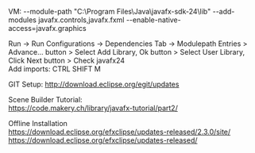 VM: --module-path "C:\Program Files\Java\javafx-sdk-24\lib" --add-modules javafx.controls,javafx.fxml --enable-native-access=javafx.graphics</br>

Run -> Run Configurations -> Dependencies Tab -> Modulepath Entries > Advance... button > Select Add Library, Ok button  > Select User Library, Click Next button > Check javafx24</br>
Add imports: CTRL SHIFT M</BR> 

GIT Setup: http://download.eclipse.org/egit/updates</BR>


Scene Builder Tutorial:</BR>
https://code.makery.ch/library/javafx-tutorial/part2/</BR>

Offline Installation</BR>
https://download.eclipse.org/efxclipse/updates-released/2.3.0/site/</BR>
https://download.eclipse.org/efxclipse/updates-released/</BR>
